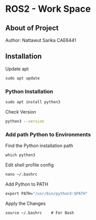 # ROS2 - Work Space
## About of Project
Author: Nattawut Sarika CAE6441

## Installation
Update apt
```cmd
sudo apt update
```
### Python Installation
```cmd
sudo apt install python3
```
Check Version
```cmd
python3 --version
```
### Add path Python to Environments
Find the Python installation path
```cmd
which python3
```
Edit shell profile config
```cmd
nano ~/.bashrc
```
Add Python to PATH
```cmd
export PATH="/usr/bin/python3:$PATH"
```
Apply the Changes
```cmd
source ~/.bashrc    # For Bash
```

